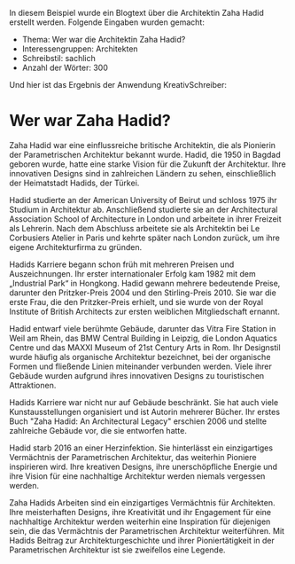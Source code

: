 In diesem Beispiel wurde ein Blogtext über die Architektin Zaha Hadid erstellt werden.
Folgende Eingaben wurden gemacht:
- Thema: Wer war die Architektin Zaha Hadid?  
- Interessengruppen: Architekten
- Schreibstil: sachlich
- Anzahl der Wörter: 300

Und hier ist das Ergebnis der Anwendung KreativSchreiber: 

# Wer war Zaha Hadid?

Zaha Hadid war eine einflussreiche britische Architektin, die als Pionierin der Parametrischen Architektur bekannt wurde. Hadid, die 1950 in Bagdad geboren wurde, hatte eine starke Vision für die Zukunft der Architektur. Ihre innovativen Designs sind in zahlreichen Ländern zu sehen, einschließlich der Heimatstadt Hadids, der Türkei.

Hadid studierte an der American University of Beirut und schloss 1975 ihr Studium in Architektur ab. Anschließend studierte sie an der Architectural Association School of Architecture in London und arbeitete in ihrer Freizeit als Lehrerin. Nach dem Abschluss arbeitete sie als Architektin bei Le Corbusiers Atelier in Paris und kehrte später nach London zurück, um ihre eigene Architekturfirma zu gründen.

Hadids Karriere begann schon früh mit mehreren Preisen und Auszeichnungen. Ihr erster internationaler Erfolg kam 1982 mit dem „Industrial Park“ in Hongkong. Hadid gewann mehrere bedeutende Preise, darunter den Pritzker-Preis 2004 und den Stirling-Preis 2010. Sie war die erste Frau, die den Pritzker-Preis erhielt, und sie wurde von der Royal Institute of British Architects zur ersten weiblichen Mitgliedschaft ernannt.

Hadid entwarf viele berühmte Gebäude, darunter das Vitra Fire Station in Weil am Rhein, das BMW Central Building in Leipzig, die London Aquatics Centre und das MAXXI Museum of 21st Century Arts in Rom. Ihr Designstil wurde häufig als organische Architektur bezeichnet, bei der organische Formen und fließende Linien miteinander verbunden werden. Viele ihrer Gebäude wurden aufgrund ihres innovativen Designs zu touristischen Attraktionen.

Hadids Karriere war nicht nur auf Gebäude beschränkt. Sie hat auch viele Kunstausstellungen organisiert und ist Autorin mehrerer Bücher. Ihr erstes Buch "Zaha Hadid: An Architectural Legacy" erschien 2006 und stellte zahlreiche Gebäude vor, die sie entworfen hatte.

Hadid starb 2016 an einer Herzinfektion. Sie hinterlässt ein einzigartiges Vermächtnis der Parametrischen Architektur, das weiterhin Pioniere inspirieren wird. Ihre kreativen Designs, ihre unerschöpfliche Energie und ihre Vision für eine nachhaltige Architektur werden niemals vergessen werden.

Zaha Hadids Arbeiten sind ein einzigartiges Vermächtnis für Architekten. Ihre meisterhaften Designs, ihre Kreativität und ihr Engagement für eine nachhaltige Architektur werden weiterhin eine Inspiration für diejenigen sein, die das Vermächtnis der Parametrischen Architektur weiterführen. Mit Hadids Beitrag zur Architekturgeschichte und ihrer Pioniertätigkeit in der Parametrischen Architektur ist sie zweifellos eine Legende.
